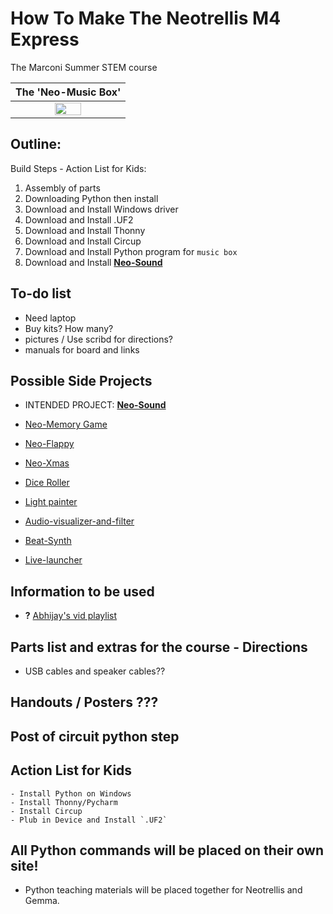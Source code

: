 # How To Make The Neotrellis M4 Express
The Marconi Summer STEM course

| The 'Neo-Music Box' |
|:-:|
|<img src="/images/adafruit_products_3938_demo.gif" width="50%" />|

## Outline: 

Build Steps - Action List for Kids:
1. Assembly of parts
1. Downloading Python then install
1. Download and Install Windows driver
1. Download and Install .UF2
1. Download and Install Thonny
1. Download and Install Circup 
1. Download and Install Python program for `music box`
1. Download and Install [**Neo-Sound**](https://learn.adafruit.com/adafruit-neotrellis-m4)


## To-do list
   - Need laptop
   - Buy kits? How many?
   - pictures / Use scribd for directions?
   - manuals for board and links


## Possible Side Projects
- INTENDED PROJECT: [**Neo-Sound**](https://learn.adafruit.com/adafruit-neotrellis-m4)

- [Neo-Memory Game](https://learn.adafruit.com/neotrellis-m4-memory-game)
- [Neo-Flappy](https://learn.adafruit.com/circuitpython-neotrellism4-flappybird)
- [Neo-Xmas](https://learn.adafruit.com/xmas-sound-board)
- [Dice Roller](https://learn.adafruit.com/neotrellis-dice)
- [Light painter](https://learn.adafruit.com/neotrellis-light-painting)
- [Audio-visualizer-and-filter](https://learn.adafruit.com/trellis-m4-audio-visualizer-and-filter)
- [Beat-Synth](https://learn.adafruit.com/trellis-m4-beat-sequencer)
- [Live-launcher](https://learn.adafruit.com/neotrellis-live-launcher)



## Information to be used
- **?** [Abhijay's vid playlist](https://www.youtube.com/playlist?list=PLVJIaQIN1-U7R3uJ16FP6xKWFEc6uZRee)

## Parts list and extras for the course - Directions
- USB cables and speaker cables??


## Handouts / Posters ???


## Post of circuit python step



## Action List for Kids
    - Install Python on Windows
    - Install Thonny/Pycharm
    - Install Circup
    - Plub in Device and Install `.UF2`


## All Python commands will be placed on their own site!
- Python teaching materials will be placed together for Neotrellis and Gemma.
